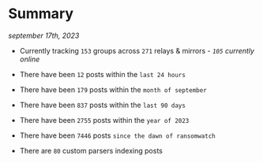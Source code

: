 
# Summary
_september 17th, 2023_

- Currently tracking `153` groups across `271` relays & mirrors - _`105` currently online_

- There have been `12` posts within the `last 24 hours`

- There have been `179` posts within the `month of september`

- There have been `837` posts within the `last 90 days`

- There have been `2755` posts within the `year of 2023`

- There have been `7446` posts `since the dawn of ransomwatch`

- There are `80` custom parsers indexing posts

